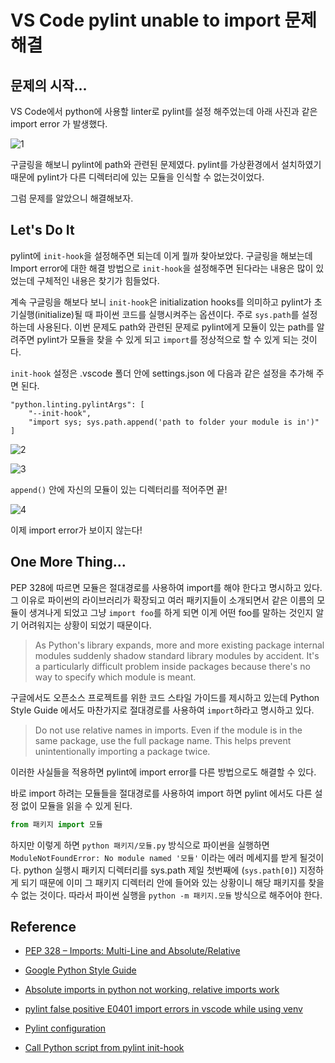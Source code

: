 # VS Code pylint unable to import 문제 해결

## 문제의 시작...

VS Code에서 python에 사용할 linter로 pylint를 설정 해주었는데 아래 사진과 같은 import error 가 발생했다. 


![1](https://velog.velcdn.com/images/choi-jiwoo/post/53801d00-e50e-4400-a874-ab55f21960ff/image.png)


구글링을 해보니 pylint에 path와 관련된 문제였다. pylint를 가상환경에서 설치하였기 때문에 pylint가 다른 디렉터리에 있는 모듈을 인식할 수 없는것이었다.

그럼 문제를 알았으니 해결해보자.

## Let's Do It

pylint에 `init-hook`을 설정해주면 되는데 이게 뭘까 찾아보았다. 구글링을 해보는데 Import error에 대한 해결 방법으로 `init-hook`을 설정해주면 된다라는 내용은 많이 있었는데 구체적인 내용은 찾기가 힘들었다. 

계속 구글링을 해보다 보니 `init-hook`은 initialization hooks를 의미하고 pylint가 초기실행(initialize)될 때 파이썬 코드를 실행시켜주는 옵션이다. 주로 `sys.path`를 설정하는데 사용된다. 이번 문제도 path와 관련된 문제로 pylint에게 모듈이 있는 path를 알려주면 pylint가 모듈을 찾을 수 있게 되고 `import`를 정상적으로 할 수 있게 되는 것이다.

`init-hook` 설정은 .vscode 폴더 안에 settings.json 에 다음과 같은 설정을 추가해 주면 된다.
```{JSON}
"python.linting.pylintArgs": [
    "--init-hook",
    "import sys; sys.path.append('path to folder your module is in')"
]
```

![2](https://velog.velcdn.com/images/choi-jiwoo/post/cbbe994a-874e-4ce1-9e8b-38b78dcff4ca/image.png)

![3](https://velog.velcdn.com/images/choi-jiwoo/post/82a517a7-6c72-43b6-9a16-236b9edb2b59/image.png)

`append()` 안에 자신의 모듈이 있는 디렉터리를 적어주면 끝!

![4](https://velog.velcdn.com/images/choi-jiwoo/post/4eca2a23-78d7-4267-8fe2-541e1ca2efd9/image.png)

이제 import error가 보이지 않는다!

## One More Thing...

PEP 328에 따르면 모듈은 절대경로를 사용하여 import를 해야 한다고 명시하고 있다. 그 이유로 파이썬의 라이브러리가 확장되고 여러 패키지들이 소개되면서 같은 이름의 모듈이 생겨나게 되었고 그냥 `import foo`를 하게 되면 이게 어떤 foo를 말하는 것인지 알기 어려워지는 상황이 되었기 때문이다. 

> As Python's library expands, more and more existing package internal modules suddenly shadow standard library modules by accident. It's a particularly difficult problem inside packages because there's no way to specify which module is meant.

구글에서도 오픈소스 프로젝트를 위한 코드 스타일 가이드를 제시하고 있는데 Python Style Guide 에서도 마찬가지로 절대경로를 사용하여 `import`하라고 명시하고 있다.

> Do not use relative names in imports. Even if the module is in the same package, use the full package name. This helps prevent unintentionally importing a package twice.

이러한 사실들을 적용하면 pylint에 import error를 다른 방법으로도 해결할 수 있다.

바로 import 하려는 모듈들을 절대경로를 사용하여 import 하면 pylint 에서도 다른 설정 없이 모듈을 읽을 수 있게 된다. 

```python
from 패키지 import 모듈
```

하지만 이렇게 하면 `python 패키지/모듈.py` 방식으로 파이썬을 실행하면 `ModuleNotFoundError: No module named '모듈'` 이라는 에러 메세지를 받게 될것이다. python 실행시 패키지 디렉터리를 sys.path 제일 첫번째에 (`sys.path[0]`) 지정하게 되기 때문에 이미 그 패키지 디렉터리 안에 들어와 있는 상황이니 해당 패키지를 찾을 수 없는 것이다. 따라서 파이썬 실행을 `python -m 패키지.모듈` 방식으로 해주어야 한다.

## Reference

- [PEP 328 – Imports: Multi-Line and Absolute/Relative](https://www.python.org/dev/peps/pep-0328/)
- [Google Python Style Guide](https://google.github.io/styleguide/pyguide.html#s2.2-imports)
- [Absolute imports in python not working, relative imports work](https://stackoverflow.com/questions/45448182/absolute-imports-in-python-not-working-relative-imports-work)

- [pylint false positive E0401 import errors in vscode while using venv](https://stackoverflow.com/questions/51095449/pylint-false-positive-e0401-import-errors-in-vscode-while-using-venv)
- [Pylint configuration](https://www.getcodeflow.com/pylint-configuration.html)
- [Call Python script from pylint init-hook](https://sam.hooke.me/note/2019/01/call-python-script-from-pylint-init-hook/)

